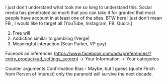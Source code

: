 I just don't understand what took me so long to understand this. Social media has penetrated so much that you can take it for granted that most people have account in at least one of the sites. BTW here I just don't mean FB , I would like to target all (YouTube, Instagram, FB, Quora,)

1. Free will
2. Addiction similar to gambling (Verge)
3. Meaningful interaction (Sean Parker, VP guy)


Faceook ad inferences (https://www.facebook.com/ads/preferences/?entry_product=ad_settings_screen) -> Your Information -> Your categories
 
Counter arguments 
Confirmation Bias - Maybe, but I guess (quote Finch from Person of Interest) only  the paranoid will survive the next decade. 
